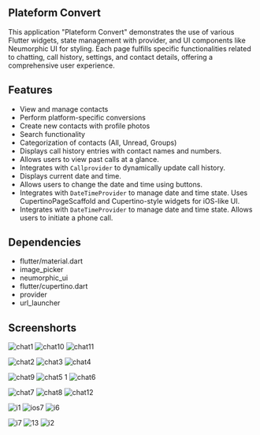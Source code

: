 ## Plateform Convert

This  application "Plateform Convert" demonstrates the use of various Flutter widgets, state management with provider, and UI components like Neumorphic UI for styling. Each page fulfills specific functionalities related to chatting, call history, settings, and contact details, offering a comprehensive user experience.




## Features


- View and manage contacts
- Perform platform-specific conversions
- Create new contacts with profile photos
- Search functionality
- Categorization of contacts (All, Unread, Groups)
- Displays call history entries with contact names and numbers.
- Allows users to view past calls at a glance.
- Integrates with `Callprovider` to dynamically update call history.
- Displays current date and time.
- Allows users to change the date and time using buttons.
- Integrates with `DateTimeProvider` to manage date and time state.
  Uses CupertinoPageScaffold and Cupertino-style widgets for iOS-like UI.
- Integrates with `DateTimeProvider` to manage date and time state.
  Allows users to initiate a phone call.


## Dependencies

* flutter/material.dart
* image_picker
* neumorphic_ui
* flutter/cupertino.dart
* provider
*  url_launcher

## Screenshorts
![chat1](https://github.com/user-attachments/assets/4f9e1151-967c-4ad1-acd3-28786b6c2776)
![chat10](https://github.com/user-attachments/assets/fbfe9bb6-fb82-494f-ba85-2d5c1ab08a07)
![chat11](https://github.com/user-attachments/assets/29df4f26-88b6-4ccd-b259-478f3b32da3d)

![chat2](https://github.com/user-attachments/assets/1964fc41-a73c-45c1-970b-6a71c2267678)
![chat3](https://github.com/user-attachments/assets/5e1cfba4-dcce-40e0-aa37-74c3941fa3aa)
![chat4](https://github.com/user-attachments/assets/6bacb2eb-f7d3-4546-bcc7-cc3428668cb8)

![chat9](https://github.com/user-attachments/assets/39793667-5812-4ca4-91c2-0e2de29f6a45)
![chat5 1](https://github.com/user-attachments/assets/8449330a-2e1e-4cd0-8263-d75b31b69821)
![chat6](https://github.com/user-attachments/assets/335c500a-349e-48ed-925e-b573f6c10158)

![chat7](https://github.com/user-attachments/assets/88a4133c-fad0-4c79-89e4-4d0700457734)
![chat8](https://github.com/user-attachments/assets/b05b3925-b50a-4417-8cf4-576f06fc793c)
![chat12](https://github.com/user-attachments/assets/2a833d9a-a9b3-4659-9409-945735b3e120)



![i1](https://github.com/user-attachments/assets/93be8683-1211-4a74-a3af-622afe5d8c77)
![ios7](https://github.com/user-attachments/assets/88353691-d457-4611-adab-397ba705bb2b)
![i6](https://github.com/user-attachments/assets/0638e66a-2c87-4db0-9d4e-bf8d4cfb5f47)

![i7](https://github.com/user-attachments/assets/70d38f1d-61e3-455b-915c-c08da6a39548)
![13](https://github.com/user-attachments/assets/3f1f15ea-7453-4ba3-ae83-a79932ed476c)
![i2](https://github.com/user-attachments/assets/0c2deb65-0f33-4643-98be-daa6ef739302)
